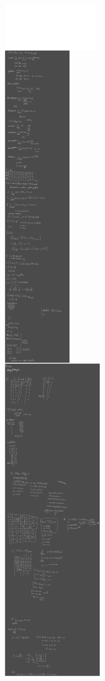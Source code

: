 ![Lista_3_MD](/Notatki/Semestr%202/Matematyka%20dyskretna/%C4%86wiczenia/%C4%86wiczenia%203/Lista_3_MD.pdf)
![Drawing 2023-03-17 13.36.36.excalidraw](/Notatki/Semestr%202/Matematyka%20dyskretna/%C4%86wiczenia/%C4%86wiczenia%203/Drawing%202023-03-17%2013.36.36.excalidraw.svg)
![Drawing 2023-03-17 14.34.00.excalidraw](/Notatki/Semestr%202/Matematyka%20dyskretna/%C4%86wiczenia/%C4%86wiczenia%203/Drawing%202023-03-17%2014.34.00.excalidraw.svg)